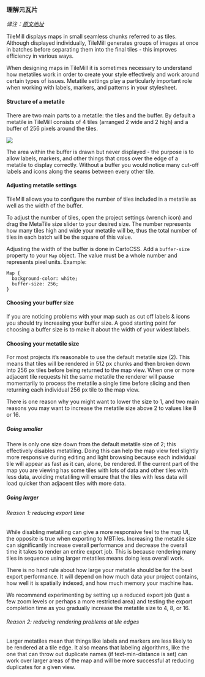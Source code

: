 ### 理解元瓦片

_译注：[原文地址](https://www.mapbox.com/tilemill/docs/guides/metatiles/)_

TileMill displays maps in small seamless chunks referred to as tiles. Although displayed individually, TileMill generates groups of images at once in batches before separating them into the final tiles - this improves efficiency in various ways.

When designing maps in TileMill it is sometimes necessary to understand how metatiles work in order to create your style effectively and work around certain types of issues. Metatile settings play a particularly important role when working with labels, markers, and patterns in your stylesheet.

#### Structure of a metatile

There are two main parts to a metatile: the tiles and the buffer. By default a metatile in TileMill consists of 4 tiles (arranged 2 wide and 2 high) and a buffer of 256 pixels around the tiles.

![](https://www.mapbox.com/tilemill/assets/pages/metatile.png)

The area within the buffer is drawn but never displayed - the purpose is to allow labels, markers, and other things that cross over the edge of a metatile to display correctly. Without a buffer you would notice many cut-off labels and icons along the seams between every other tile.

#### Adjusting metatile settings

TileMill allows you to configure the number of tiles included in a metatile as well as the width of the buffer.

To adjust the number of tiles, open the project settings (wrench icon) and drag the MetaTile size slider to your desired size. The number represents how many tiles high and wide your metatile will be, thus the total number of tiles in each batch will be the square of this value.

Adjusting the width of the buffer is done in CartoCSS. Add a `buffer-size` property to your `Map` object. The value must be a whole number and represents pixel units. Example:

	
	Map {
	  background-color: white;
	  buffer-size: 256;
	}
	

#### Choosing your buffer size

If you are noticing problems with your map such as cut off labels & icons you should try increasing your buffer size. A good starting point for choosing a buffer size is to make it about the width of your widest labels.

#### Choosing your metatile size

For most projects it’s reasonable to use the default metatile size (2). This means that tiles will be rendered in 512 px chunks and then broken down into 256 px tiles before being returned to the map view. When one or more adjacent tile requests hit the same metatile the renderer will pause momentarily to process the metatile a single time before slicing and then returning each individual 256 px tile to the map view.

There is one reason why you might want to lower the size to 1, and two main reasons you may want to increase the metatile size above 2 to values like 8 or 16.

##### Going smaller

There is only one size down from the default metatile size of 2; this effectively disables metatiling. Doing this can help the map view feel slightly more responsive during editing and light browsing because each individual tile will appear as fast as it can, alone, be rendered. If the current part of the map you are viewing has some tiles with lots of data and other tiles with less data, avoiding metatiling will ensure that the tiles with less data will load quicker than adjacent tiles with more data.

##### Going larger

###### Reason 1: reducing export time

While disabling metatiling can give a more responsive feel to the map UI, the opposite is true when exporting to MBTiles. Increasing the metatile size can significantly increase overall performance and decrease the overall time it takes to render an entire export job. This is because rendering many tiles in sequence using larger metatiles means doing less overall work.

There is no hard rule about how large your metatile should be for the best export performance. It will depend on how much data your project contains, how well it is spatially indexed, and how much memory your machine has.

We recommend experimenting by setting up a reduced export job (just a few zoom levels or perhaps a more restricted area) and testing the export completion time as you gradually increase the metatile size to 4, 8, or 16.

###### Reason 2: reducing rendering problems at tile edges

Larger metatiles mean that things like labels and markers are less likely to be rendered at a tile edge. It also means that labeling algorithms, like the one that can throw out duplicate names (if text-min-distance is set) can work over larger areas of the map and will be more successful at reducing duplicates for a given view.

